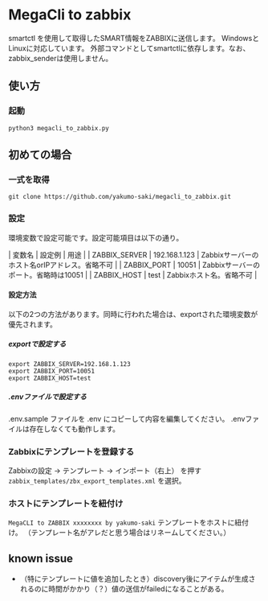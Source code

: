 # MegaCli to zabbix

smartctl を使用して取得したSMART情報をZABBIXに送信します。
WindowsとLinuxに対応しています。
外部コマンドとしてsmartctlに依存します。なお、zabbix_senderは使用しません。

## 使い方

### 起動

`python3 megacli_to_zabbix.py`

## 初めての場合

### 一式を取得

`git clone https://github.com/yakumo-saki/megacli_to_zabbix.git`

### 設定

環境変数で設定可能です。設定可能項目は以下の通り。

| 変数名 | 設定例 | 用途 | 
| ZABBIX_SERVER | 192.168.1.123 | Zabbixサーバーのホスト名orIPアドレス。省略不可 |
| ZABBIX_PORT | 10051 | Zabbixサーバーのポート。省略時は10051 |
| ZABBIX_HOST | test | Zabbixホスト名。省略不可 |

#### 設定方法

以下の2つの方法があります。同時に行われた場合は、exportされた環境変数が優先されます。

##### exportで設定する 

```
export ZABBIX_SERVER=192.168.1.123
export ZABBIX_PORT=10051
export ZABBIX_HOST=test
```

##### .envファイルで設定する

.env.sample ファイルを .env にコピーして内容を編集してください。
.envファイルは存在しなくても動作します。

### Zabbixにテンプレートを登録する

Zabbixの設定 → テンプレート → インポート（右上） を押す
`zabbix_templates/zbx_export_templates.xml` を選択。

### ホストにテンプレートを紐付け

`MegaCLI to ZABBIX xxxxxxxx by yakumo-saki` テンプレートをホストに紐付け。
（テンプレート名がアレだと思う場合はリネームしてください。）

## known issue

* （特にテンプレートに値を追加したとき）discovery後にアイテムが生成されるのに時間がかかり（？）値の送信がfailedになることがある。
